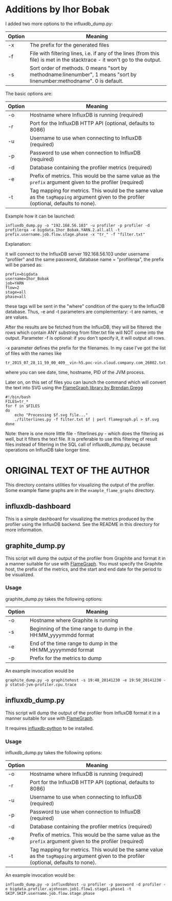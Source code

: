 # Additions by Ihor Bobak

I added two more options to the influxdb_dump.py:

Option | Meaning
-------|--------
-x     | The prefix for the generated files
-f     | File with filtering lines, i.e. if any of the lines (from this file) is met in the stacktrace - it won't go to the output.
-s     | Sort order of methods. 0 means "sort by methodname:linenumber", 1 means "sort by linenumber:methodname". 0 is default.


The basic options are:

Option | Meaning
-------|--------
-o     | Hostname where InfluxDB is running (required)
-r     | Port for the InfluxDB HTTP API (optional, defaults to 8086)
-u     | Username to use when connecting to InfluxDB (required)
-p     | Password to use when connection to InfluxDB (required)
-d     | Database containing the profiler metrics (required)
-e     | Prefix of metrics. This would be the same value as the `prefix` argument given to the profiler (required)
-t     | Tag mapping for metrics.  This would be the same value as the `tagMapping` argument given to the profiler (optional, defaults to none).

Example how it can be launched:
```
influxdb_dump.py -o "192.168.56.103" -u profiler -p profiler -d profilerqa -e bigdata.Ihor_Bobak.YARN.2.all.all -t prefix.username.job.flow.stage.phase -x "tr_" -f "filter.txt"
```

Explanation:

it will connect to the InfluxDB server 192.168.56.103 under username "profiler" and the same password, database name = "profilerqa",  the prefix will be parsed as:
```
prefix=bigdata
username=Ihor_Bobak
job=YARN
flow=2
stage=all
phase=all
```

these tags will be sent in the "where" condition of the query to the InfluxDB database. Thus, -e and -t parameters are complementary:  -t are names, -e are values.

After the results are be fetched from the InfluxDB, they will be filtered: the rows which contain ANY substring from filter.txt file will NOT come into the output. Parameter -f is optional: if you don't specify it, it will output all rows.  

-x parameter defines the prefix for the filenames.  In my case I've got the list of files with the names like

```
tr_2015_07_28_11_59_00_409__vin-h5.poc-vin.cloud.company.com_26802.txt 
```

where you can see date, time, hostname, PID of the JVM process. 

Later on, on this set of files you can launch the command which will convert the text into SVG using the [FlameGraph library by Brendan Gregg](https://github.com/brendangregg/FlameGraph)

```
#!/bin/bash
FILES=tr_*
for f in $FILES
do
    echo "Processing $f.svg file..."
    ./filterlines.py -f filter.txt $f | perl flamegraph.pl > $f.svg
done
```

Note: there is one more little file - filterlines.py - which does the filtering as well, but it filters the text file. It is preferable to use this filtering of result files instead of filtering in the SQL call of influxdb_dump.py,  because operations on InfluxDB take longer time. 

# ORIGINAL TEXT OF THE AUTHOR

This directory contains utilities for visualizing the output of the profiler.  Some example flame graphs are in the `example_flame_graphs` directory.

## influxdb-dashboard

This is a simple dashboard for visualizing the metrics produced by the profiler using the InfluxDB backend.  See the README in this directory for more information.

## graphite_dump.py

This script will dump the output of the profiler from Graphite and format it in a manner suitable for use with [FlameGraph](https://github.com/brendangregg/FlameGraph).  You must specify the Graphite host, the prefix of the metrics, and the start and end date for the period to be visualized.

### Usage
graphite_dump.py takes the following options:

Option | Meaning
-------|--------
-o     | Hostname where Graphite is running
-s     | Beginning of the time range to dump in the HH:MM_yyyymmdd format
-e     | End of the time range to dump in the HH:MM_yyyymmdd format
-p     | Prefix for the metrics to dump


An example invocation would be
```
graphite_dump.py -o graphitehost -s 19:48_20141230 -e 19:50_20141230 -p statsd-jvm-profiler.cpu.trace
```

## influxdb_dump.py

This script will dump the output of the profiler from InfluxDB format it in a manner suitable for use with [FlameGraph](https://github.com/brendangregg/FlameGraph).

It requires [influxdb-python](https://github.com/influxdb/influxdb-python) to be installed.

### Usage
influxdb_dump.py takes the following options:

Option | Meaning
-------|--------
-o     | Hostname where InfluxDB is running (required)
-r     | Port for the InfluxDB HTTP API (optional, defaults to 8086)
-u     | Username to use when connecting to InfluxDB (required)
-p     | Password to use when connection to InfluxDB (required)
-d     | Database containing the profiler metrics (required)
-e     | Prefix of metrics. This would be the same value as the `prefix` argument given to the profiler (required)
-t     | Tag mapping for metrics.  This would be the same value as the `tagMapping` argument given to the profiler (optional, defaults to none).

An example invocation would be:
```
influxdb_dump.py -o influxdbhost -u profiler -p password -d profiler -e bigdata.profiler.ajohnson.job1.flow1.stage1.phase1 -t SKIP.SKIP.username.job.flow.stage.phase
```
